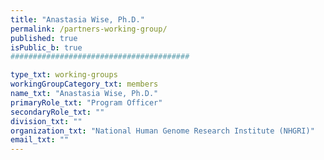 ```yaml
---
title: "Anastasia Wise, Ph.D."
permalink: /partners-working-group/
published: true
isPublic_b: true
########################################

type_txt: working-groups
workingGroupCategory_txt: members
name_txt: "Anastasia Wise, Ph.D."
primaryRole_txt: "Program Officer"
secondaryRole_txt: ""
division_txt: ""
organization_txt: "National Human Genome Research Institute (NHGRI)"
email_txt: ""
---
```

